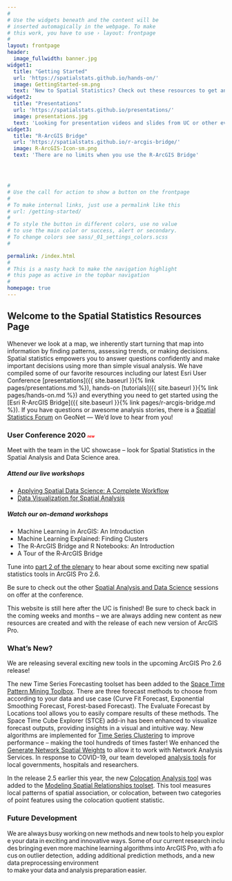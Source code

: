 ```yaml
---
#
# Use the widgets beneath and the content will be
# inserted automagically in the webpage. To make
# this work, you have to use › layout: frontpage
#
layout: frontpage
header:
  image_fullwidth: banner.jpg
widget1:
  title: "Getting Started"
  url: 'https://spatialstats.github.io/hands-on/'
  image: GettingStarted-sm.png
  text: 'New to Spatial Statistics? Check out these resources to get an overview of what we offer'
widget2:
  title: "Presentations"
  url: 'https://spatialstats.github.io/presentations/'
  image: presentations.jpg
  text: 'Looking for presentation videos and slides from UC or other events?'
widget3:
  title: "R-ArcGIS Bridge"
  url: 'https://spatialstats.github.io/r-arcgis-bridge/'
  image: R-ArcGIS-Icon-sm.png
  text: 'There are no limits when you use the R-ArcGIS Bridge'




#
# Use the call for action to show a button on the frontpage
#
# To make internal links, just use a permalink like this
# url: /getting-started/
#
# To style the button in different colors, use no value
# to use the main color or success, alert or secondary.
# To change colors see sass/_01_settings_colors.scss
#

permalink: /index.html
#
# This is a nasty hack to make the navigation highlight
# this page as active in the topbar navigation
#
homepage: true
---
```


## Welcome to the Spatial Statistics Resources Page

Whenever we look at a map, we inherently start turning that map into information by finding patterns, assessing trends, or making decisions. Spatial statistics empowers you to answer questions confidently and make important decisions using more than simple visual analysis. We have compiled some of our favorite resources including our latest Esri User Conference [presentations]({{ site.baseurl }}{% link pages/presentations.md %}), hands-on [tutorials]({{ site.baseurl }}{% link pages/hands-on.md %}) and everything you need to get started using the [Esri R-ArcGIS Bridge]({{ site.baseurl }}{% link pages/r-arcgis-bridge.md %}). If you have questions or awesome analysis stories, there is a [Spatial Statistics Forum](https://community.esri.com/community/gis/analysis/spatial-statistics) on GeoNet — We’d love to hear from you!

### User Conference 2020 <span style="color:red; font-size: 50%; ">*new*</span>

Meet with the team in the UC showcase – look for Spatial Statistics in the Spatial Analysis and Data Science area. 

##### Attend our live workshops
- <span style="border-bottom: 1px dashed #999; text-decoration: none;">[Applying Spatial Data Science: A Complete Workflow](https://userconference2020.schedule.esri.com/schedule/1483055597)</span>
- <span style="border-bottom: 1px dashed #999; text-decoration: none;">[Data Visualization for Spatial Analysis](https://userconference2020.schedule.esri.com/schedule/851479585)</span>

##### Watch our on-demand workshops
- Machine Learning in ArcGIS: An Introduction 
- Machine Learning Explained: Finding Clusters 
- The R‐ArcGIS Bridge and R Notebooks: An Introduction 
- A Tour of the R‐ArcGIS Bridge 

Tune into [part 2 of the plenary](https://userconference2020.schedule.esri.com/schedule/1141233282) to hear about some exciting new spatial statistics tools in ArcGIS Pro 2.6.

Be sure to check out the other [Spatial Analysis and Data Science](https://www.esri.com/arcgis-blog/products/arcgis-pro/announcements/spatial-analysis-and-data-science-at-the-2020-esri-user-conference/) sessions on offer at the conference.

This website is still here after the UC is finished! Be sure to check back in the coming weeks and months – we are always adding new content as new resources are created and with the release of each new version of ArcGIS Pro. 


### What’s New?   

We are releasing several exciting new tools in the upcoming ArcGIS Pro 2.6 release!  

The new Time Series Forecasting toolset has been added to the [Space Time Pattern Mining Toolbox](https://pro.arcgis.com/en/pro-app/tool-reference/space-time-pattern-mining/an-overview-of-the-space-time-pattern-mining-toolbox.htm). There are three forecast methods to choose from according to your data and use case (Curve Fit Forecast, Exponential Smoothing Forecast, Forest-based Forecast). The Evaluate Forecast by Locations tool allows you to easily compare results of these methods. The Space Time Cube Explorer (STCE) add-in has been enhanced to visualize forecast outputs, providing insights in a visual and intuitive way. New algorithms are implemented for [Time Series Clustering](https://pro.arcgis.com/en/pro-app/tool-reference/space-time-pattern-mining/time-series-clustering.htm) to improve performance – making the tool hundreds of times faster! We enhanced the [Generate Network Spatial Weights](https://pro.arcgis.com/en/pro-app/tool-reference/spatial-statistics/generate-network-spatial-weights.htm) to allow it to work with Network Analysis Services. In response to COVID-19, our team developed [analysis tools](https://spatialstats.github.io/resources/#covid-19-analysis) for local governments, hospitals and researchers. 

In the release 2.5 earlier this year, the new [Colocation Analysis tool](https://pro.arcgis.com/en/pro-app/tool-reference/spatial-statistics/colocationanalysis.htm) was added to the [Modeling Spatial Relationships toolset](https://pro.arcgis.com/en/pro-app/tool-reference/spatial-statistics/an-overview-of-the-modeling-spatial-relationships-toolset.htm). This tool measures local patterns of spatial association, or colocation, between two categories of point features using the colocation quotient statistic. 

### Future Development  

We are always busy working on new methods and new tools to help you explore your data in exciting and innovative ways. Some of our current research includes bringing even more machine learning algorithms into ArcGIS Pro, with a focus on outlier detection,  adding additional prediction methods, and a new data preprocessing environment to make your data and analysis preparation easier. 